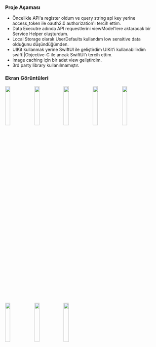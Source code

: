 ### Proje Aşaması
* Öncelikle API'a register oldum ve query string api key yerine access_token ile oauth2.0 authorization'ı tercih ettim.
* Data Executre adında API requestlerini viewModel'lere aktaracak bir Service Helper oluşturdum.
* Local Storage olarak UserDefaults kullandım low sensitive data olduğunu düşündüğümden.
* UIKit kullanmak yerine SwiftUI ile geliştirdim UIKit'i kullanabilirdim swift||Objective-C ile ancak SwiftUI'ı tercih ettim.
* Image caching için bir adet view geliştirdim.
* 3rd party library kullanılmamıştır.

### Ekran Görüntüleri
<img src="https://i.hizliresim.com/YWgZZU.png" width="18%"></img> <img src="https://i.hizliresim.com/fjnC9G.png" width="18%"></img> <img src="https://i.hizliresim.com/xi8ubE.png" width="18%"></img> <img src="https://i.hizliresim.com/KpuInO.png" width="18%"></img> <img src="https://i.hizliresim.com/d6eIHU.png" width="18%"></img> <img src="https://i.hizliresim.com/0YcOjD.png" width="18%"></img> <img src="https://i.hizliresim.com/FeertD.png" width="18%"></img> <img src="https://i.hizliresim.com/8foyYD.png" width="18%"></img> 
